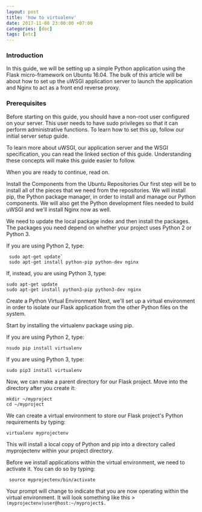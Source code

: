 ```yaml
---
layout: post
title: 'how to virtualenv'
date: 2017-11-08 23:00:00 +07:00
categories: [doc]
tags: [etc]
---
```


### Introduction

In this guide, we will be setting up a simple Python application using the Flask micro-framework on Ubuntu 16.04. The bulk of this article will be about how to set up the uWSGI application server to launch the application and Nginx to act as a front end reverse proxy.

### Prerequisites
Before starting on this guide, you should have a non-root user configured on your server. This user needs to have sudo privileges so that it can perform administrative functions. To learn how to set this up, follow our initial server setup guide.

To learn more about uWSGI, our application server and the WSGI specification, you can read the linked section of this guide. Understanding these concepts will make this guide easier to follow.

When you are ready to continue, read on.

Install the Components from the Ubuntu Repositories
Our first step will be to install all of the pieces that we need from the repositories. We will install pip, the Python package manager, in order to install and manage our Python components. We will also get the Python development files needed to build uWSGI and we'll install Nginx now as well.

We need to update the local package index and then install the packages. The packages you need depend on whether your project uses Python 2 or Python 3.

If you are using Python 2, type:

```no-highlight
 sudo apt-get update`
 sudo apt-get install python-pip python-dev nginx
 ```
If, instead, you are using Python 3, type:

```no-highlight
sudo apt-get update
sudo apt-get install python3-pip python3-dev nginx
```
Create a Python Virtual Environment
Next, we'll set up a virtual environment in order to isolate our Flask application from the other Python files on the system.

Start by installing the virtualenv package using pip.

If you are using Python 2, type:

```no-highlight
nsudo pip install virtualenv
```
If you are using Python 3, type:

```no-highlight
sudo pip3 install virtualenv
```
Now, we can make a parent directory for our Flask project. Move into the directory after you create it:

```no-highlight
mkdir ~/myproject
cd ~/myproject
```
We can create a virtual environment to store our Flask project's Python requirements by typing:

```no-highlight
virtualenv myprojectenv
```
This will install a local copy of Python and pip into a directory called myprojectenv within your project directory.

Before we install applications within the virtual environment, we need to activate it. You can do so by typing:

```no-highlight
 source myprojectenv/bin/activate 
```
Your prompt will change to indicate that you are now operating within the virtual environment. It will look something like this > `(myprojectenv)user@host:~/myproject$.`